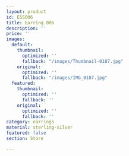 ```yaml
---
layout: product
id: ESS006
title: Earring 006
description: ''
price: ''
images:
  default:
    thumbnail:
      optimized: ''
      fallback: "/images/Thumbnail-0187.jpg"
    original:
      optimized: ''
      fallback: "/images/IMG_0187.jpg"
  featured:
    thumbnail:
      optimized: ''
      fallback: ''
    original:
      optimized: ''
      fallback: ''
category: earrings
material: sterling-silver
featured: false
section: Store

---
```

